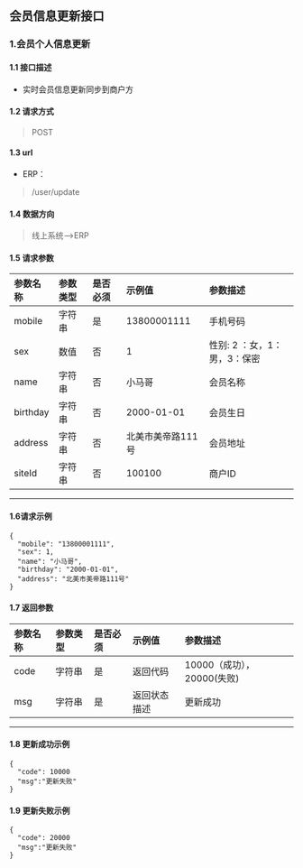 ## 会员信息更新接口
### 1.会员个人信息更新
#### 1.1 接口描述
* 实时会员信息更新同步到商户方
#### 1.2 请求方式
> POST
#### 1.3 url
* ERP：
> /user/update
#### 1.4 数据方向
> 线上系统-->ERP
#### 1.5 请求参数
| 参数名称 | 参数类型 | 是否必须 | 示例值 | 参数描述  |
| :---         |     :---      |     :--- | :--- | :--- |
| mobile   | 字符串     | 是    | 13800001111    | 手机号码 |
| sex   | 数值     | 否    | 1    | 性别: 2 ：女，1：男，3：保密 |
| name   | 字符串     | 否    | 小马哥    | 会员名称 |
| birthday   | 字符串     | 否    | 2000-01-01    | 会员生日 |
| address   | 字符串     | 否    | 北美市美帝路111号    | 会员地址 |
| siteId   | 字符串     | 否    | 100100    | 商户ID |
--------------------- 
#### 1.6请求示例
```
{
  "mobile": "13800001111",
  "sex": 1,
  "name": "小马哥",
  "birthday": "2000-01-01",
  "address": "北美市美帝路111号"
}
```
#### 1.7 返回参数
| 参数名称 | 参数类型 | 是否必须 | 示例值 | 参数描述  |
| :---         |     :---      |     :--- | :--- | :--- |
| code   | 字符串     | 是    | 返回代码    | 10000（成功），20000(失败) |
| msg   | 字符串     | 是    | 返回状态描述    | 更新成功 |
--------------------- 
#### 1.8 更新成功示例
```
{
  "code": 10000
  "msg":"更新失败"
}
```
#### 1.9 更新失败示例
```
{
  "code": 20000
  "msg":"更新失败"
}
```
